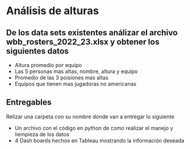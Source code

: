# Análisis de alturas

## De los data sets existentes análizar el archivo wbb_rosters_2022_23.xlsx y obtener los siguientes datos
* Altura promedio por equipo
* Las 5 personas mas altas, nombre, altura y equipo
* Promedio de las 3 poisiones mas altas
* Equipos que tienen mas jugadoras no americanas

## Entregables
Relizar una carpeta con su nombre donde van a entregar lo siguiente
* Un archivo con el código en python de como realizar el manejo y liempieza de los datos
* 4 Dash boards hechos en Tableau mostrando la información deseada 
